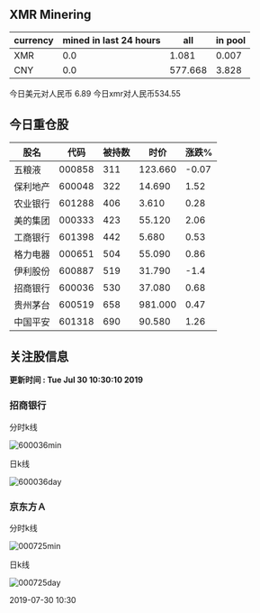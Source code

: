 ## XMR Minering

|currency|mined in last 24 hours|all|in pool|
|---|---|---|---|
|XMR|0.0|1.081|0.007|
|CNY|0.0|577.668|3.828|

今日美元对人民币 6.89	今日xmr对人民币534.55


## 今日重仓股 

|股名|代码|被持数|时价|涨跌%|
|---|---|---|---|---|
|五粮液|000858|311|123.660|-0.07|
|保利地产|600048|322|14.690|1.52|
|农业银行|601288|406|3.610|0.28|
|美的集团|000333|423|55.120|2.06|
|工商银行|601398|442|5.680|0.53|
|格力电器|000651|504|55.090|0.86|
|伊利股份|600887|519|31.790|-1.4|
|招商银行|600036|530|37.080|0.68|
|贵州茅台|600519|658|981.000|0.47|
|中国平安|601318|690|90.580|1.26|

## 关注股信息
**更新时间 : Tue Jul 30 10:30:10 2019**
### 招商银行 
分时k线

![600036min](http://image.sinajs.cn/newchart/min/n/sh600036.gif)

日k线

![600036day](http://image.sinajs.cn/newchart/daily/n/sh600036.gif)

### 京东方Ａ 
分时k线

![000725min](http://image.sinajs.cn/newchart/min/n/sz000725.gif)

日k线

![000725day](http://image.sinajs.cn/newchart/daily/n/sz000725.gif)

2019-07-30 10:30